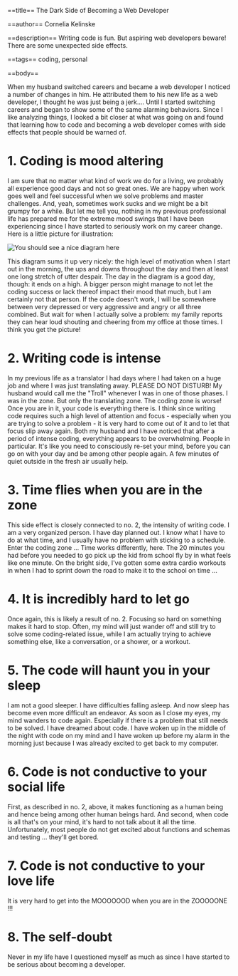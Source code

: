 ==title==
The Dark Side of Becoming a Web Developer

==author==
Cornelia Kelinske

==description==
Writing code is fun. But aspiring web developers beware! There are some unexpected side effects.

==tags==
coding, personal

==body==

When my husband switched careers and became a web developer I noticed a number of changes in him.
He attributed them to his new life as a web developer, I thought he was just being a jerk....
Until I started switching careers and began to show some of the same alarming behaviors. Since I like analyzing things,
I looked a bit closer at what was going on and found that learning how to code and becoming a web developer comes with side effects that people should be warned of.

# 1. Coding is mood altering  


I am sure that no matter what kind of work we do for a living, we probably all experience good days and not so great ones. We are happy when work goes well and feel
successful when we solve problems and master challenges. And, yeah, sometimes work sucks and we might be a bit grumpy for a while.
But let me tell you, nothing in my previous professional life has prepared me for the extreme mood swings that I have been experiencing since I have started to seriously 
work on my career change. 
Here is a little picture for illustration:

![You should see a nice diagram here](diagram.jpg "Whee! I got to use crayons")

This diagram sums it up very nicely: the high level of motivation when I start out in the morning, the ups and downs throughout the day and then at least one long stretch of 
utter despair. The day in the diagram is a good day, though: it ends on a high. A bigger person might manage to not let the coding success or lack thereof impact their mood that much,
but I am certainly not that person. If the code doesn't work, I will be somewhere between very depressed or very aggressive and angry or all three combined. But wait for when I actually solve
a problem: my family reports they can hear loud shouting and cheering from my office at those times. I think you get the picture!


# 2. Writing code is intense  


In my previous life as a translator I had days where I had taken on a huge job and where I was just translating away. PLEASE DO NOT DISTURB! My husband would call me the "Troll" whenever I was
in one of those phases. I was in the zone. But only the translating zone. The coding zone is worse! Once you are in it, your code is everything there is. I think since writing code requires such 
a high level of attention and focus  - especially when you are trying to solve a problem - it is very hard to come out of it and to let that focus slip away again. Both my husband and I have noticed
that after a period of intense coding, everything appears to be overwhelming. People in particular. It's like you need to consciously re-set your mind, before you can go on with your day and be among
other people again. A few minutes of quiet outside in the fresh air usually help.


# 3. Time flies when you are in the zone  


This side effect is closely connected to no. 2, the intensity of writing code. I am a very organized person. I have day planned out. I know what I have to do at what time, and I usually have no problem
with sticking to a schedule. Enter the coding zone ... Time works differently, here. The 20 minutes you had before you needed to go pick up the kid from school fly by in what feels like one minute. On the bright side,
I've gotten some extra cardio workouts in when I had to sprint down the road to make it to the school on time ...


# 4. It is incredibly hard to let go  


Once again, this is likely a result of no. 2. Focusing so hard on something makes it hard to stop. Often, my mind will just wander off and still try to solve some coding-related issue, while I am
actually trying to achieve something else, like a conversation, or a shower, or a workout.


# 5. The code will haunt you in your sleep


I am not a good sleeper. I have difficulties falling asleep. And now sleep has become even more difficult an endeavor. As soon as I close my eyes, my mind wanders to code again. Especially if there is a problem
that still needs to be solved. I have dreamed about code. I have woken up in the middle of the night with code on my mind and I have woken up before my alarm in the morning just because I was already excited to get
back to my computer.


# 6. Code is not conductive to your social life


First, as described in no. 2, above, it makes functioning as a human being and hence being among other human beings hard. And second, when code is all that's on your mind, it's hard to not talk about it all the time.
Unfortunately, most people do not get excited about functions and schemas and testing ... they'll get bored.


# 7. Code is not conductive to your love life  


It is very hard to get into the MOOOOOOD when you are in the ZOOOOONE !!!


# 8. The self-doubt


Never in my life have I questioned myself as much as since I have started to be serious about becoming a developer.







